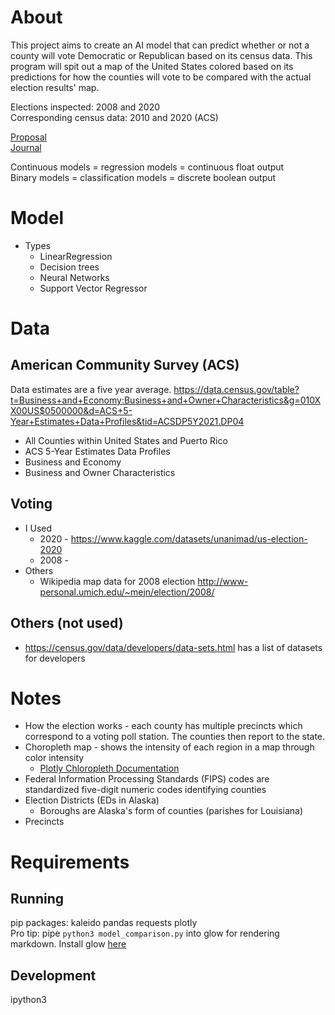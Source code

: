 # About
This project aims to create an AI model that can predict whether or not a county will vote Democratic or Republican based on its census data. This program will spit out a map of the United States colored based on its predictions for how the counties will vote to be compared with the actual election results' map.

Elections inspected: 2008 and 2020\
Corresponding census data: 2010 and 2020 (ACS)

[Proposal](https://docs.google.com/document/d/1E4FkeQ8UsCsFyLSj4cYP6SSVMuc98ruH8EV7Radr36I/edit?usp=sharing)\
[Journal](https://docs.google.com/document/d/1ifoNFNRCW7-xLNjSwCLQEWpmMqnfMyJgVoNBKwyWsWg/edit)

Continuous models = regression models = continuous float output\
Binary models = classification models = discrete boolean output


# Model
* Types
    * LinearRegression
    * Decision trees
    * Neural Networks
    * Support Vector Regressor


# Data
## American Community Survey (ACS)
Data estimates are a five year average.
https://data.census.gov/table?t=Business+and+Economy:Business+and+Owner+Characteristics&g=010XX00US$0500000&d=ACS+5-Year+Estimates+Data+Profiles&tid=ACSDP5Y2021.DP04
* All Counties within United States and Puerto Rico
* ACS 5-Year Estimates Data Profiles
* Business and Economy
* Business and Owner Characteristics

## Voting
* I Used
    * 2020 - https://www.kaggle.com/datasets/unanimad/us-election-2020
    * 2008 - 
* Others
    * Wikipedia map data for 2008 election http://www-personal.umich.edu/~mejn/election/2008/

## Others (not used)
* https://census.gov/data/developers/data-sets.html has a list of datasets for developers


# Notes
* How the election works - each county has multiple precincts which correspond to a voting poll station. The counties then report to the state.
* Choropleth map - shows the intensity of each region in a map through color intensity
    * [Plotly Chloropleth Documentation](https://plotly.com/python/choropleth-maps/)
* Federal Information Processing Standards (FIPS) codes are standardized five-digit numeric codes identifying counties
* Election Districts (EDs in Alaska)
    * Boroughs are Alaska's form of counties (parishes for Louisiana)
* Precincts


# Requirements
## Running
pip packages: kaleido pandas requests plotly\
Pro tip: pipe `python3 model_comparison.py` into glow for rendering markdown. Install glow [here](https://github.com/charmbracelet/glow#installation)

## Development
ipython3
